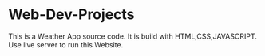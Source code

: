 # Web-Dev-Projects
This is a Weather App source code.
It is build with HTML,CSS,JAVASCRIPT.
Use live server to run this Website.
